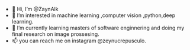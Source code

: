 - 👋 Hi, I’m @ZaynAlk
- 👀 I’m interested in machine learning ,computer vision ,python,deep learning.
- 🌱 I’m currently learning masters of software enginnering and doing my final research on image prossesing.
- 📫 you can reach me on instagram @zeynucrepusculo.

<!---
ZaynAlk/ZaynAlk is a ✨ special ✨ repository because its `README.md` (this file) appears on your GitHub profile.
You can click the Preview link to take a look at your changes.
--->
